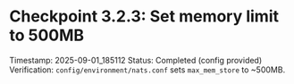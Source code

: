 # Checkpoint 3.2.3: Set memory limit to 500MB
Timestamp: 2025-09-01_185112
Status: Completed (config provided)
Verification: `config/environment/nats.conf` sets `max_mem_store` to ~500MB.
